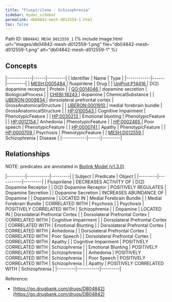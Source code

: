 ```yaml
---
title: "Fluspirilene - Schizophrenia"
sidebar: mydoc_sidebar
permalink: db04842-mesh-d012559-1.html
toc: false 
---
```



Path ID: `DB04842_MESH_D012559_1`
{% include image.html url="images/db04842-mesh-d012559-1.png" file="db04842-mesh-d012559-1.png" alt="db04842-mesh-d012559-1" %}

## Concepts

|------------|------|---------|
| Identifier | Name | Type    |
|------------|------|---------|
| <a href="https://identifiers.org/MESH:D005484">MESH:D005484 </a> | fluspirilene | Drug |
| <a href="https://identifiers.org/UniProt:P14416">UniProt:P14416 </a> | D(2) dopamine receptor | Protein |
| <a href="https://identifiers.org/GO:0014046">GO:0014046 </a> | dopamine secretion | BiologicalProcess |
| <a href="https://identifiers.org/CHEBI:18243">CHEBI:18243 </a> | dopamine | ChemicalSubstance |
| <a href="https://identifiers.org/UBERON:0009834">UBERON:0009834 </a> | dorsolateral prefrontal cortex | GrossAnatomicalStructure |
| <a href="https://identifiers.org/UBERON:0001910">UBERON:0001910 </a> | medial forebrain bundle | GrossAnatomicalStructure |
| <a href="https://identifiers.org/HP:0100543">HP:0100543 </a> | Cognitive impairment | PhenotypicFeature |
| <a href="https://identifiers.org/HP:0030213">HP:0030213 </a> | Emotional blunting | PhenotypicFeature |
| <a href="https://identifiers.org/HP:0012154">HP:0012154 </a> | Anhedonia | PhenotypicFeature |
| <a href="https://identifiers.org/HP:0002465">HP:0002465 </a> | Poor speech | PhenotypicFeature |
| <a href="https://identifiers.org/HP:0000741">HP:0000741 </a> | Apathy | PhenotypicFeature |
| <a href="https://identifiers.org/HP:0000709">HP:0000709 </a> | Psychosis | PhenotypicFeature |
| <a href="https://identifiers.org/MESH:D012559">MESH:D012559 </a> | Schizophrenia | Disease |
|------------|------|---------|

## Relationships


NOTE: predicates are annotated in <a href="https://github.com/biolink/biolink-model/releases/tag/v1.3.0">Biolink Model (v1.3.0)</a>

|---------|-----------|---------|
| Subject | Predicate | Object  |
|---------|-----------|---------|
| Fluspirilene | DECREASES ACTIVITY OF | D(2) Dopamine Receptor |
| D(2) Dopamine Receptor | POSITIVELY REGULATES | Dopamine Secretion |
| Dopamine Secretion | INCREASES ABUNDANCE OF | Dopamine |
| Dopamine | LOCATED IN | Medial Forebrain Bundle |
| Medial Forebrain Bundle | CORRELATED WITH | Psychosis |
| Psychosis | POSITIVELY CORRELATED WITH | Schizophrenia |
| Dopamine | LOCATED IN | Dorsolateral Prefrontal Cortex |
| Dorsolateral Prefrontal Cortex | CORRELATED WITH | Cognitive Impairment |
| Dorsolateral Prefrontal Cortex | CORRELATED WITH | Emotional Blunting |
| Dorsolateral Prefrontal Cortex | CORRELATED WITH | Anhedonia |
| Dorsolateral Prefrontal Cortex | CORRELATED WITH | Poor Speech |
| Dorsolateral Prefrontal Cortex | CORRELATED WITH | Apathy |
| Cognitive Impairment | POSITIVELY CORRELATED WITH | Schizophrenia |
| Emotional Blunting | POSITIVELY CORRELATED WITH | Schizophrenia |
| Anhedonia | POSITIVELY CORRELATED WITH | Schizophrenia |
| Poor Speech | POSITIVELY CORRELATED WITH | Schizophrenia |
| Apathy | POSITIVELY CORRELATED WITH | Schizophrenia |
|---------|-----------|---------|

Reference: 
  - [https://go.drugbank.com/drugs/DB04842](https://go.drugbank.com/drugs/DB04842)
